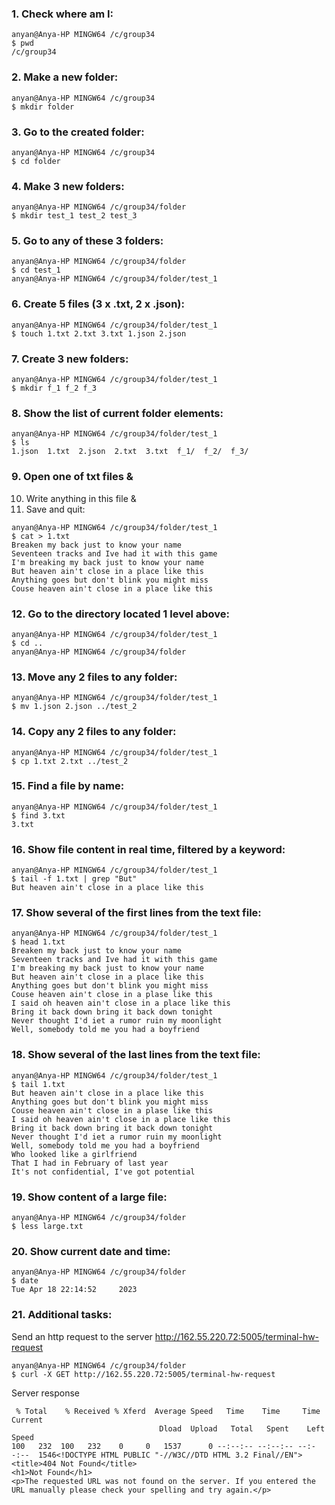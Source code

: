 ### 1. Check where am I:
```
anyan@Anya-HP MINGW64 /c/group34
$ pwd
/c/group34
```
### 2. Make a new folder:
```
anyan@Anya-HP MINGW64 /c/group34
$ mkdir folder
```
### 3. Go to the created folder:
```
anyan@Anya-HP MINGW64 /c/group34
$ cd folder
```
### 4. Make 3 new folders:
```
anyan@Anya-HP MINGW64 /c/group34/folder
$ mkdir test_1 test_2 test_3
```
### 5. Go to any of these 3 folders:
```
anyan@Anya-HP MINGW64 /c/group34/folder
$ cd test_1
anyan@Anya-HP MINGW64 /c/group34/folder/test_1
```
### 6. Create 5 files (3 x .txt, 2 x .json):
```
anyan@Anya-HP MINGW64 /c/group34/folder/test_1
$ touch 1.txt 2.txt 3.txt 1.json 2.json
```
### 7. Create 3 new folders:
```
anyan@Anya-HP MINGW64 /c/group34/folder/test_1
$ mkdir f_1 f_2 f_3
```
### 8. Show the list of current folder elements:
```
anyan@Anya-HP MINGW64 /c/group34/folder/test_1
$ ls
1.json  1.txt  2.json  2.txt  3.txt  f_1/  f_2/  f_3/
```
### 9. Open one of txt files &
10. Write anything in this file &
11. Save and quit:
```
anyan@Anya-HP MINGW64 /c/group34/folder/test_1
$ cat > 1.txt
Breaken my back just to know your name
Seventeen tracks and Ive had it with this game
I'm breaking my back just to know your name
But heaven ain't close in a place like this
Anything goes but don't blink you might miss
Couse heaven ain't close in a place like this
```
### 12. Go to the directory located 1 level above:
```
anyan@Anya-HP MINGW64 /c/group34/folder/test_1
$ cd ..
anyan@Anya-HP MINGW64 /c/group34/folder
```
### 13. Move any 2 files to any folder:
```
anyan@Anya-HP MINGW64 /c/group34/folder/test_1
$ mv 1.json 2.json ../test_2
```
### 14. Copy any 2 files to any folder:
```
anyan@Anya-HP MINGW64 /c/group34/folder/test_1
$ cp 1.txt 2.txt ../test_2
```
### 15. Find a file by name:
```
anyan@Anya-HP MINGW64 /c/group34/folder/test_1
$ find 3.txt
3.txt
```
### 16. Show file content in real time, filtered by a keyword:
```
anyan@Anya-HP MINGW64 /c/group34/folder/test_1
$ tail -f 1.txt | grep "But"
But heaven ain't close in a place like this
```
### 17. Show several of the first lines from the text file:
```
anyan@Anya-HP MINGW64 /c/group34/folder/test_1
$ head 1.txt
Breaken my back just to know your name
Seventeen tracks and Ive had it with this game
I'm breaking my back just to know your name
But heaven ain't close in a place like this
Anything goes but don't blink you might miss
Couse heaven ain't close in a plase like this
I said oh heaven ain't close in a place like this
Bring it back down bring it back down tonight
Never thought I'd iet a rumor ruin my moonlight
Well, somebody told me you had a boyfriend
```
### 18. Show several of the last lines from the text file:
```
anyan@Anya-HP MINGW64 /c/group34/folder/test_1
$ tail 1.txt
But heaven ain't close in a place like this
Anything goes but don't blink you might miss
Couse heaven ain't close in a plase like this
I said oh heaven ain't close in a place like this
Bring it back down bring it back down tonight
Never thought I'd iet a rumor ruin my moonlight
Well, somebody told me you had a boyfriend
Who looked like a girlfriend
That I had in February of last year
It's not confidential, I've got potential
```
### 19. Show content of a large file:
```
anyan@Anya-HP MINGW64 /c/group34/folder
$ less large.txt
```
### 20. Show current date and time:
```
anyan@Anya-HP MINGW64 /c/group34/folder
$ date
Tue Apr 18 22:14:52     2023
```
### 21. Additional tasks:

Send an http request to the server http://162.55.220.72:5005/terminal-hw-request
```
anyan@Anya-HP MINGW64 /c/group34/folder
$ curl -X GET http://162.55.220.72:5005/terminal-hw-request
```
Server response
```
 % Total    % Received % Xferd  Average Speed   Time    Time     Time  Current
                                 Dload  Upload   Total   Spent    Left  Speed
100   232  100   232    0     0   1537      0 --:--:-- --:--:-- --:--:--  1546<!DOCTYPE HTML PUBLIC "-//W3C//DTD HTML 3.2 Final//EN">
<title>404 Not Found</title>
<h1>Not Found</h1>
<p>The requested URL was not found on the server. If you entered the URL manually please check your spelling and try again.</p>
```
